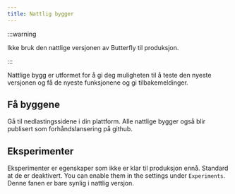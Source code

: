 ```yaml
---
title: Nattlig bygger
---
```


:::warning

Ikke bruk den nattlige versjonen av Butterfly til produksjon.

:::

Nattlige bygg er utformet for å gi deg muligheten til å teste den nyeste versjonen og få de nyeste funksjonene og gi tilbakemeldinger.

## Få byggene

Gå til nedlastingssidene i din plattform.
Alle nattlige bygger også blir publisert som forhåndslansering på github.

## Eksperimenter

Eksperimenter er egenskaper som ikke er klar til produksjon ennå.
Standard at de er deaktivert. You can enable them in the settings under `Experiments`.
Denne fanen er bare synlig i nattlig versjon.
